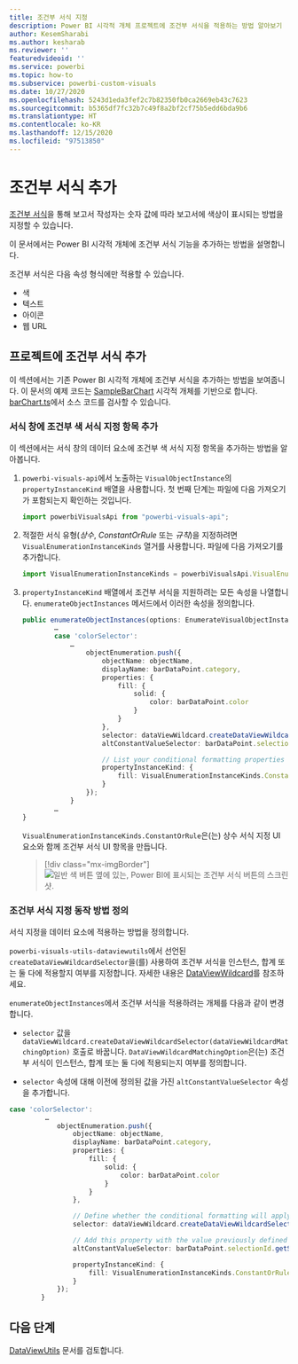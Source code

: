 ```yaml
---
title: 조건부 서식 지정
description: Power BI 시각적 개체 프로젝트에 조건부 서식을 적용하는 방법 알아보기
author: KesemSharabi
ms.author: kesharab
ms.reviewer: ''
featuredvideoid: ''
ms.service: powerbi
ms.topic: how-to
ms.subservice: powerbi-custom-visuals
ms.date: 10/27/2020
ms.openlocfilehash: 5243d1eda3fef2c7b82350fb0ca2669eb43c7623
ms.sourcegitcommit: b5365df7fc32b7c49f8a2bf2cf75b5edd6bda9b6
ms.translationtype: HT
ms.contentlocale: ko-KR
ms.lasthandoff: 12/15/2020
ms.locfileid: "97513850"
---
```

# <a name="add-conditional-formatting"></a>조건부 서식 추가

[조건부 서식](../../visuals/service-tips-and-tricks-for-color-formatting.md#conditional-formatting-for-visualizations)을 통해 보고서 작성자는 숫자 값에 따라 보고서에 색상이 표시되는 방법을 지정할 수 있습니다.

이 문서에서는 Power BI 시각적 개체에 조건부 서식 기능을 추가하는 방법을 설명합니다.

조건부 서식은 다음 속성 형식에만 적용할 수 있습니다.
* 색
* 텍스트
* 아이콘
* 웹 URL

## <a name="add-conditional-formatting-to-your-project"></a>프로젝트에 조건부 서식 추가

이 섹션에서는 기존 Power BI 시각적 개체에 조건부 서식을 추가하는 방법을 보여줍니다. 이 문서의 예제 코드는 [SampleBarChart](https://github.com/microsoft/PowerBI-visuals-sampleBarChart) 시각적 개체를 기반으로 합니다. [barChart.ts](https://github.com/microsoft/PowerBI-visuals-sampleBarChart/blob/master/src/barChart.ts)에서 소스 코드를 검사할 수 있습니다.

### <a name="add-a-conditional-color-formatting-entry-in-the-format-pane"></a>서식 창에 조건부 색 서식 지정 항목 추가

이 섹션에서는 서식 창의 데이터 요소에 조건부 색 서식 지정 항목을 추가하는 방법을 알아봅니다.

1. `powerbi-visuals-api`에서 노출하는 `VisualObjectInstance`의 `propertyInstanceKind` 배열을 사용합니다. 첫 번째 단계는 파일에 다음 가져오기가 포함되는지 확인하는 것입니다.

    ```typescript
    import powerbiVisualsApi from "powerbi-visuals-api";
    ```

2. 적절한 서식 유형(*상수*, *ConstantOrRule* 또는 *규칙*)을 지정하려면 `VisualEnumerationInstanceKinds` 열거를 사용합니다. 파일에 다음 가져오기를 추가합니다.

    ```typescript
    import VisualEnumerationInstanceKinds = powerbiVisualsApi.VisualEnumerationInstanceKinds;
    ```

3. `propertyInstanceKind` 배열에서 조건부 서식을 지원하려는 모든 속성을 나열합니다. `enumerateObjectInstances` 메서드에서 이러한 속성을 정의합니다.

    ```typescript
    public enumerateObjectInstances(options: EnumerateVisualObjectInstancesOptions): VisualObjectInstanceEnumeration {
            …
            case 'colorSelector':
                …
                    objectEnumeration.push({
                        objectName: objectName,
                        displayName: barDataPoint.category,
                        properties: {
                            fill: {
                                solid: {
                                    color: barDataPoint.color
                                }
                            }
                        },
                        selector: dataViewWildcard.createDataViewWildcardSelector(dataViewWildcard.DataViewWildcardMatchingOption.InstancesAndTotals),
                        altConstantValueSelector: barDataPoint.selectionId.getSelector(),

                        // List your conditional formatting properties
                        propertyInstanceKind: {
                            fill: VisualEnumerationInstanceKinds.ConstantOrRule
                        }
                    });
                }
            …
    }

    ```

    `VisualEnumerationInstanceKinds.ConstantOrRule`은(는) 상수 서식 지정 UI 요소와 함께 조건부 서식 UI 항목을 만듭니다.

    >[!div class="mx-imgBorder"]
    >![일반 색 버튼 옆에 있는, Power BI에 표시되는 조건부 서식 버튼의 스크린샷.](media/conditional-formatting/conditional-formatting-ui.png)

### <a name="define-how-conditional-formatting-behaves"></a>조건부 서식 지정 동작 방법 정의

서식 지정을 데이터 요소에 적용하는 방법을 정의합니다.

`powerbi-visuals-utils-dataviewutils`에서 선언된 `createDataViewWildcardSelector`을(를) 사용하여 조건부 서식을 인스턴스, 합계 또는 둘 다에 적용할지 여부를 지정합니다. 자세한 내용은 [DataViewWildcard](utils-dataview.md#)를 참조하세요.

`enumerateObjectInstances`에서 조건부 서식을 적용하려는 개체를 다음과 같이 변경합니다.

 * `selector` 값을 `dataViewWildcard.createDataViewWildcardSelector(dataViewWildcardMatchingOption)` 호출로 바꿉니다. `DataViewWildcardMatchingOption`은(는) 조건부 서식이 인스턴스, 합계 또는 둘 다에 적용되는지 여부를 정의합니다.

* `selector` 속성에 대해 이전에 정의된 값을 가진 `altConstantValueSelector` 속성을 추가합니다.

```typescript
case 'colorSelector':
         …
            objectEnumeration.push({
                objectName: objectName,
                displayName: barDataPoint.category,
                properties: {
                    fill: {
                        solid: {
                            color: barDataPoint.color
                        }
                    }
                },

                // Define whether the conditional formatting will apply to instances, totals, or both
                selector: dataViewWildcard.createDataViewWildcardSelector(dataViewWildcard.DataViewWildcardMatchingOption.InstancesAndTotals),

                // Add this property with the value previously defined for the selector property
                altConstantValueSelector: barDataPoint.selectionId.getSelector(),

                propertyInstanceKind: { 
                    fill: VisualEnumerationInstanceKinds.ConstantOrRule
                }
            });
        }

```

## <a name="next-steps"></a>다음 단계

[DataViewUtils](utils-dataview.md) 문서를 검토합니다.